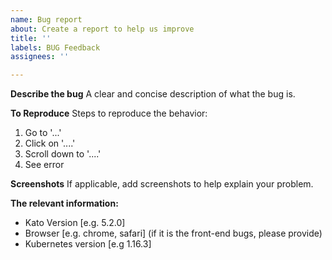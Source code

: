 ```yaml
---
name: Bug report
about: Create a report to help us improve
title: ''
labels: BUG Feedback
assignees: ''

---
```


**Describe the bug**
A clear and concise description of what the bug is.

**To Reproduce**
Steps to reproduce the behavior:
1. Go to '...'
2. Click on '....'
3. Scroll down to '....'
4. See error

**Screenshots**
If applicable, add screenshots to help explain your problem.

**The relevant information:**
 - Kato Version [e.g. 5.2.0]
 - Browser [e.g. chrome, safari] (if it is the front-end bugs, please provide)
 - Kubernetes version [e.g 1.16.3]

